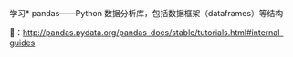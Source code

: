 学习* pandas——Python 数据分析库，包括数据框架（dataframes）等结构 

🔗：http://pandas.pydata.org/pandas-docs/stable/tutorials.html#internal-guides
